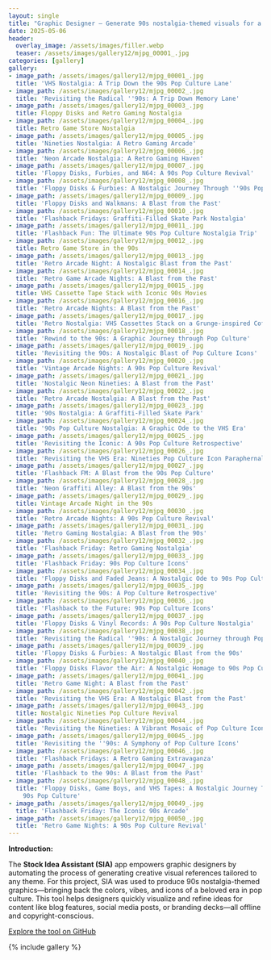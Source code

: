 ```yaml
---
layout: single
title: "Graphic Designer – Generate 90s nostalgia-themed visuals for a blog on pop culture throwbacks."
date: 2025-05-06
header:
  overlay_image: /assets/images/filler.webp
  teaser: /assets/images/gallery12/mjpg_00001_.jpg
categories: [gallery]
gallery:
- image_path: /assets/images/gallery12/mjpg_00001_.jpg
  title: 'VHS Nostalgia: A Trip Down the 90s Pop Culture Lane'
- image_path: /assets/images/gallery12/mjpg_00002_.jpg
  title: 'Revisiting the Radical ''90s: A Trip Down Memory Lane'
- image_path: /assets/images/gallery12/mjpg_00003_.jpg
  title: Floppy Disks and Retro Gaming Nostalgia
- image_path: /assets/images/gallery12/mjpg_00004_.jpg
  title: Retro Game Store Nostalgia
- image_path: /assets/images/gallery12/mjpg_00005_.jpg
  title: 'Nineties Nostalgia: A Retro Gaming Arcade'
- image_path: /assets/images/gallery12/mjpg_00006_.jpg
  title: 'Neon Arcade Nostalgia: A Retro Gaming Haven'
- image_path: /assets/images/gallery12/mjpg_00007_.jpg
  title: 'Floppy Disks, Furbies, and N64: A 90s Pop Culture Revival'
- image_path: /assets/images/gallery12/mjpg_00008_.jpg
  title: 'Floppy Disks & Furbies: A Nostalgic Journey Through ''90s Pop Culture'
- image_path: /assets/images/gallery12/mjpg_00009_.jpg
  title: 'Floppy Disks and Walkmans: A Blast from the Past'
- image_path: /assets/images/gallery12/mjpg_00010_.jpg
  title: 'Flashback Fridays: Graffiti-Filled Skate Park Nostalgia'
- image_path: /assets/images/gallery12/mjpg_00011_.jpg
  title: 'Flashback Fun: The Ultimate 90s Pop Culture Nostalgia Trip'
- image_path: /assets/images/gallery12/mjpg_00012_.jpg
  title: Retro Game Store in the 90s
- image_path: /assets/images/gallery12/mjpg_00013_.jpg
  title: 'Retro Arcade Night: A Nostalgic Blast from the Past'
- image_path: /assets/images/gallery12/mjpg_00014_.jpg
  title: 'Retro Game Arcade Nights: A Blast from the Past'
- image_path: /assets/images/gallery12/mjpg_00015_.jpg
  title: VHS Cassette Tape Stack with Iconic 90s Movies
- image_path: /assets/images/gallery12/mjpg_00016_.jpg
  title: 'Retro Arcade Nights: A Blast from the Past'
- image_path: /assets/images/gallery12/mjpg_00017_.jpg
  title: 'Retro Nostalgia: VHS Cassettes Stack on a Grunge-inspired Coffeeshop Shelf'
- image_path: /assets/images/gallery12/mjpg_00018_.jpg
  title: 'Rewind to the 90s: A Graphic Journey through Pop Culture'
- image_path: /assets/images/gallery12/mjpg_00019_.jpg
  title: 'Revisiting the 90s: A Nostalgic Blast of Pop Culture Icons'
- image_path: /assets/images/gallery12/mjpg_00020_.jpg
  title: 'Vintage Arcade Nights: A 90s Pop Culture Revival'
- image_path: /assets/images/gallery12/mjpg_00021_.jpg
  title: 'Nostalgic Neon Nineties: A Blast from the Past'
- image_path: /assets/images/gallery12/mjpg_00022_.jpg
  title: 'Retro Arcade Nostalgia: A Blast from the Past'
- image_path: /assets/images/gallery12/mjpg_00023_.jpg
  title: '90s Nostalgia: A Graffiti-Filled Skate Park'
- image_path: /assets/images/gallery12/mjpg_00024_.jpg
  title: '90s Pop Culture Nostalgia: A Graphic Ode to the VHS Era'
- image_path: /assets/images/gallery12/mjpg_00025_.jpg
  title: 'Revisiting the Iconic: A 90s Pop Culture Retrospective'
- image_path: /assets/images/gallery12/mjpg_00026_.jpg
  title: 'Revisiting the VHS Era: Nineties Pop Culture Icon Paraphernalia'
- image_path: /assets/images/gallery12/mjpg_00027_.jpg
  title: 'Flashback FM: A Blast from the 90s Pop Culture'
- image_path: /assets/images/gallery12/mjpg_00028_.jpg
  title: 'Neon Graffiti Alley: A Blast from the 90s'
- image_path: /assets/images/gallery12/mjpg_00029_.jpg
  title: Vintage Arcade Night in the 90s
- image_path: /assets/images/gallery12/mjpg_00030_.jpg
  title: 'Retro Arcade Nights: A 90s Pop Culture Revival'
- image_path: /assets/images/gallery12/mjpg_00031_.jpg
  title: 'Retro Gaming Nostalgia: A Blast from the 90s'
- image_path: /assets/images/gallery12/mjpg_00032_.jpg
  title: 'Flashback Friday: Retro Gaming Nostalgia'
- image_path: /assets/images/gallery12/mjpg_00033_.jpg
  title: 'Flashback Friday: 90s Pop Culture Icons'
- image_path: /assets/images/gallery12/mjpg_00034_.jpg
  title: 'Floppy Disks and Faded Jeans: A Nostalgic Ode to 90s Pop Culture'
- image_path: /assets/images/gallery12/mjpg_00035_.jpg
  title: 'Revisiting the 90s: A Pop Culture Retrospective'
- image_path: /assets/images/gallery12/mjpg_00036_.jpg
  title: 'Flashback to the Future: 90s Pop Culture Icons'
- image_path: /assets/images/gallery12/mjpg_00037_.jpg
  title: 'Floppy Disks & Vinyl Records: A 90s Pop Culture Nostalgia'
- image_path: /assets/images/gallery12/mjpg_00038_.jpg
  title: 'Revisiting the Radical ''90s: A Nostalgic Journey through Pop Culture Icons'
- image_path: /assets/images/gallery12/mjpg_00039_.jpg
  title: 'Floppy Disks & Furbies: A Nostalgic Blast from the 90s'
- image_path: /assets/images/gallery12/mjpg_00040_.jpg
  title: 'Floppy Disks Flavor the Air: A Nostalgic Homage to 90s Pop Culture'
- image_path: /assets/images/gallery12/mjpg_00041_.jpg
  title: 'Retro Game Night: A Blast from the Past'
- image_path: /assets/images/gallery12/mjpg_00042_.jpg
  title: 'Revisiting the VHS Era: A Nostalgic Blast from the Past'
- image_path: /assets/images/gallery12/mjpg_00043_.jpg
  title: Nostalgic Nineties Pop Culture Revival
- image_path: /assets/images/gallery12/mjpg_00044_.jpg
  title: 'Revisiting the Nineties: A Vibrant Mosaic of Pop Culture Icons'
- image_path: /assets/images/gallery12/mjpg_00045_.jpg
  title: 'Revisiting the ''90s: A Symphony of Pop Culture Icons'
- image_path: /assets/images/gallery12/mjpg_00046_.jpg
  title: 'Flashback Fridays: A Retro Gaming Extravaganza'
- image_path: /assets/images/gallery12/mjpg_00047_.jpg
  title: 'Flashback to the 90s: A Blast from the Past'
- image_path: /assets/images/gallery12/mjpg_00048_.jpg
  title: 'Floppy Disks, Game Boys, and VHS Tapes: A Nostalgic Journey Through the
    90s Pop Culture'
- image_path: /assets/images/gallery12/mjpg_00049_.jpg
  title: 'Flashback Friday: The Iconic 90s Arcade'
- image_path: /assets/images/gallery12/mjpg_00050_.jpg
  title: 'Retro Game Nights: A 90s Pop Culture Revival'
---
```


**Introduction:**

The **Stock Idea Assistant (SIA)** app empowers graphic designers by automating the process of generating creative visual references tailored to any theme. For this project, SIA was used to produce 90s nostalgia-themed graphics—bringing back the colors, vibes, and icons of a beloved era in pop culture. This tool helps designers quickly visualize and refine ideas for content like blog features, social media posts, or branding decks—all offline and copyright-conscious.

[Explore the tool on GitHub](https://github.com/MLT-solutions/MLT-stock-idea-assistant)

{% include gallery %}
